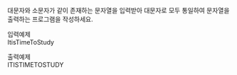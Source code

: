 대문자와 소문자가 같이 존재하는 문자열을 입력받아 대문자로 모두 통일하여 문자열을 출력하는 프로그램을 작성하세요.

입력예제  
ItisTimeToStudy

출력예제  
ITISTIMETOSTUDY
